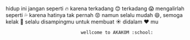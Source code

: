 hidup ini jangan seperti :fire: karena terkadang :blush: terkadang :scream:
mengalirlah seperti :sweat_drops: karena hatinya tak pernah :rage:
namun selalu mudah :smile:, semoga kelak :angel: selalu disampingmu untuk membuat :sunny: didalam :heart: mu

								wellcome to AKAKOM :school: